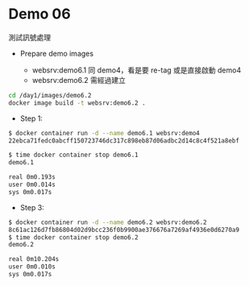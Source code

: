 # Demo 06

測試訊號處理

- Prepare demo images

  - websrv:demo6.1 同 demo4，看是要 re-tag 或是直接啟動 demo4
  - websrv:demo6.2 需經過建立

```bash
cd /day1/images/demo6.2
docker image build -t websrv:demo6.2 .
```

- Step 1:

```bash
$ docker container run -d --name demo6.1 websrv:demo4
22ebca71fedc0abcff150723746dc317c898eb87d06adbc2d14c8c4f521a8ebf

$ time docker container stop demo6.1
demo6.1

real 0m0.193s
user 0m0.014s
sys 0m0.017s
```

- Step 3:

```bash
$ docker container run -d --name demo6.2 websrv:demo6.2
8c61ac126d7fb86804d02d9bcc236f0b9900ae376676a7269af4936e0d6270a9
$ time docker container stop demo6.2
demo6.2

real 0m10.204s
user 0m0.010s
sys 0m0.017s
```
